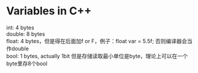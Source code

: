 # Variables in C++
int: 4 bytes  
double: 8 bytes  
float: 4 bytes，但是得在后面加f or F，例子：float var = 5.5f; 否则编译器会当作double  
bool: 1 bytes, actually 1bit 但是存储读取最小单位是byte，理论上可以在一个byte里存8个bool  